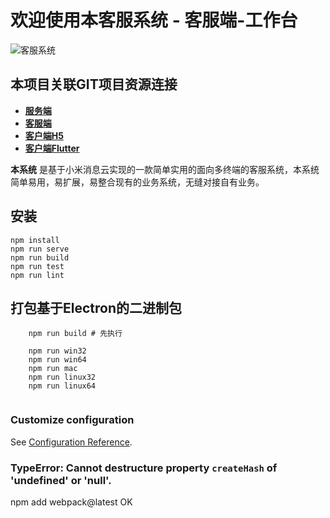
# 欢迎使用本客服系统 - 客服端-工作台

![客服系统](http://qiniu.cmp520.com/kefuxitonh.jpg)

## 本项目关联GIT项目资源连接
- **[服务端][1]** 
- **[客服端][2]** 
- **[客户端H5][3]**
- **[客户端Flutter][4]**

**本系统** 是基于小米消息云实现的一款简单实用的面向多终端的客服系统，本系统简单易用，易扩展，易整合现有的业务系统，无缝对接自有业务。

## 安装
```
npm install
npm run serve
npm run build
npm run test
npm run lint
```

## 打包基于Electron的二进制包
```
    npm run build # 先执行

    npm run win32
    npm run win64
    npm run mac
    npm run linux32
    npm run linux64
    
```



### Customize configuration
See [Configuration Reference](https://cli.vuejs.org/config/).

### TypeError: Cannot destructure property `createHash` of 'undefined' or 'null'.
npm add webpack@latest  OK




  [1]: https://github.com/chenxianqi/kefu_server
  [2]: https://github.com/chenxianqi/kefu_admin
  [3]: https://github.com/chenxianqi/kefu_client
  [4]: https://github.com/chenxianqi/kefu_flutter
